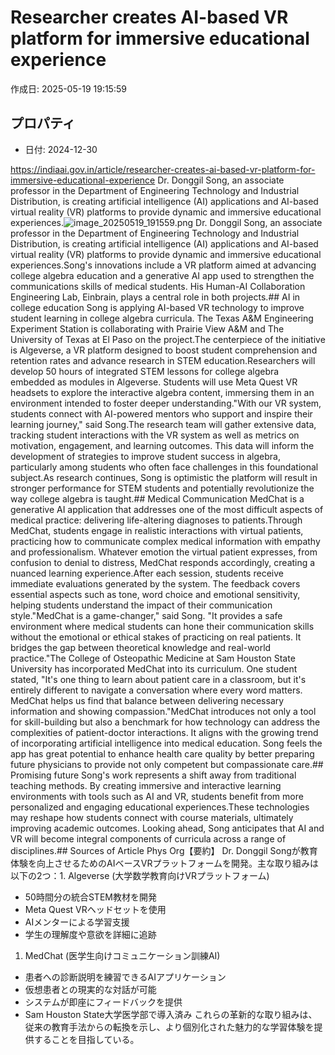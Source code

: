# Researcher creates AI-based VR platform for immersive educational experience

作成日: 2025-05-19 19:15:59

## プロパティ

- 日付: 2024-12-30

https://indiaai.gov.in/article/researcher-creates-ai-based-vr-platform-for-immersive-educational-experience
Dr. Donggil Song, an associate professor in the Department of Engineering Technology and Industrial Distribution, is creating artificial intelligence (AI) applications and AI-based virtual reality (VR) platforms to provide dynamic and immersive educational experiences.![image_20250519_191559.png](../assets/image_20250519_191559.png)
Dr. Donggil Song, an associate professor in the Department of Engineering Technology and Industrial Distribution, is creating artificial intelligence (AI) applications and AI-based virtual reality (VR) platforms to provide dynamic and immersive educational experiences.Song's innovations include a VR platform aimed at advancing college algebra education and a generative AI app used to strengthen the communications skills of medical students. His Human-AI Collaboration Engineering Lab, Einbrain, plays a central role in both projects.## AI in college education
Song is applying AI-based VR technology to improve student learning in college algebra curricula. The Texas A&M Engineering Experiment Station is collaborating with Prairie View A&M and The University of Texas at El Paso on the project.The centerpiece of the initiative is Algeverse, a VR platform designed to boost student comprehension and retention rates and advance research in STEM education.Researchers will develop 50 hours of integrated STEM lessons for college algebra embedded as modules in Algeverse. Students will use Meta Quest VR headsets to explore the interactive algebra content, immersing them in an environment intended to foster deeper understanding."With our VR system, students connect with AI-powered mentors who support and inspire their learning journey," said Song.The research team will gather extensive data, tracking student interactions with the VR system as well as metrics on motivation, engagement, and learning outcomes. This data will inform the development of strategies to improve student success in algebra, particularly among students who often face challenges in this foundational subject.As research continues, Song is optimistic the platform will result in stronger performance for STEM students and potentially revolutionize the way college algebra is taught.## Medical Communication
MedChat is a generative AI application that addresses one of the most difficult aspects of medical practice: delivering life-altering diagnoses to patients.Through MedChat, students engage in realistic interactions with virtual patients, practicing how to communicate complex medical information with empathy and professionalism. Whatever emotion the virtual patient expresses, from confusion to denial to distress, MedChat responds accordingly, creating a nuanced learning experience.After each session, students receive immediate evaluations generated by the system. The feedback covers essential aspects such as tone, word choice and emotional sensitivity, helping students understand the impact of their communication style."MedChat is a game-changer," said Song. "It provides a safe environment where medical students can hone their communication skills without the emotional or ethical stakes of practicing on real patients. It bridges the gap between theoretical knowledge and real-world practice."The College of Osteopathic Medicine at Sam Houston State University has incorporated MedChat into its curriculum. One student stated, "It's one thing to learn about patient care in a classroom, but it's entirely different to navigate a conversation where every word matters. MedChat helps us find that balance between delivering necessary information and showing compassion."MedChat introduces not only a tool for skill-building but also a benchmark for how technology can address the complexities of patient-doctor interactions. It aligns with the growing trend of incorporating artificial intelligence into medical education. Song feels the app has great potential to enhance health care quality by better preparing future physicians to provide not only competent but compassionate care.## Promising future
Song's work represents a shift away from traditional teaching methods. By creating immersive and interactive learning environments with tools such as AI and VR, students benefit from more personalized and engaging educational experiences.These technologies may reshape how students connect with course materials, ultimately improving academic outcomes. Looking ahead, Song anticipates that AI and VR will become integral components of curricula across a range of disciplines.## Sources of Article
Phys Org【要約】
Dr. Donggil Songが教育体験を向上させるためのAIベースVRプラットフォームを開発。主な取り組みは以下の2つ：1. Algeverse (大学数学教育向けVRプラットフォーム)
- 50時間分の統合STEM教材を開発
- Meta Quest VRヘッドセットを使用
- AIメンターによる学習支援
- 学生の理解度や意欲を詳細に追跡
1. MedChat (医学生向けコミュニケーション訓練AI)
- 患者への診断説明を練習できるAIアプリケーション
- 仮想患者との現実的な対話が可能
- システムが即座にフィードバックを提供
- Sam Houston State大学医学部で導入済み
これらの革新的な取り組みは、従来の教育手法からの転換を示し、より個別化された魅力的な学習体験を提供することを目指している。